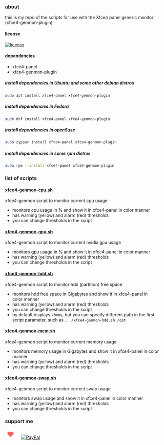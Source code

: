 ### about

this is my repo of the scripts for use with the Xfce4 panel generic monitor (xfce4-genmon-plugin)

#### license

[![license](https://img.shields.io/github/license/almaceleste/xfce4-genmon-scripts.svg?longCache=true)](https://github.com/almaceleste/xfce4-genmon-scripts/blob/master/LICENSE)

<!-- #### wiki -->

#### dependencies

* xfce4-panel
* xfce4-genmon-plugin

##### install dependencies in Ubuntu and some other debian distros

```bash
sudo apt install xfce4-panel xfce4-genmon-plugin
```

##### install dependencies in Fedora

```bash
sudo dnf install xfce4-panel xfce4-genmon-plugin
```

##### install dependencies in openSuse

```bash
sudo zypper install xfce4-panel xfce4-genmon-plugin
```

##### install dependencies in some rpm distros

```bash
sudo rpm --install xfce4-panel xfce4-genmon-plugin
```

### list of scripts

#### [xfce4-genmon-cpu.sh](https://github.com/almaceleste/xfce4-genmon-scripts/raw/master/src/xfce4-genmon-cpu.sh 'download')

xfce4-genmon script to monitor current cpu usage

* monitors cpu usage in % and show it in xfce4-panel in color manner
* has warning (yellow) and alarm (red) thresholds
* you can change thresholds in the script

#### [xfce4-genmon-gpu.sh](https://github.com/almaceleste/xfce4-genmon-scripts/raw/master/src/xfce4-genmon-gpu.sh 'download')

xfce4-genmon script to monitor current nvidia gpu usage

* monitors gpu usage in % and show it in xfce4-panel in color manner
* has warning (yellow) and alarm (red) thresholds
* you can change thresholds in the script

#### [xfce4-genmon-hdd.sh](https://github.com/almaceleste/xfce4-genmon-scripts/raw/master/src/xfce4-genmon-hdd.sh 'download')

xfce4-genmon script to monitor hdd (partition) free space

* monitors hdd free space in Gigabytes and show it in xfce4-panel in color manner
* has warning (yellow) and alarm (red) thresholds
* you can change thresholds in the script
* by default displays `/home`, but you can specify different path in the first script parameter, such as `.../xfce4-genmon-hdd.sh /opt`

#### [xfce4-genmon-mem.sh](https://github.com/almaceleste/xfce4-genmon-scripts/raw/master/src/xfce4-genmon-mem.sh 'download')

xfce4-genmon script to monitor current memory usage

* monitors memory usage in Gigabytes and show it in xfce4-panel in color manner
* has warning (yellow) and alarm (red) thresholds
* you can change thresholds in the script

#### [xfce4-genmon-swap.sh](https://github.com/almaceleste/xfce4-genmon-scripts/raw/master/src/xfce4-genmon-swap.sh 'download')

xfce4-genmon script to monitor current swap usage

* monitors swap usage and show it in xfce4-panel in color manner
* has warning (yellow) and alarm (red) thresholds
* you can change thresholds in the script

### support me
<!-- [![Beerpay](https://beerpay.io/almaceleste/xfce4-genmon-scripts/badge.svg?style=beer)](https://beerpay.io/almaceleste/xfce4-genmon-scripts) [![Beerpay](https://beerpay.io/almaceleste/xfce4-genmon-scripts/make-wish.svg?style=flat)](https://beerpay.io/almaceleste/xfce4-genmon-scripts?focus=wish) -->
[![Ko-fi](/assets/img/Ko-fi_logo_transparent.png)](https://ko-fi.com/almaceleste "bye me cofee")
[![PayPal](https://img.shields.io/badge/Paypal-donate_me-blue.svg?longCache=true&logo=paypal)](https://www.paypal.me/almaceleste "paypal | donate me")
